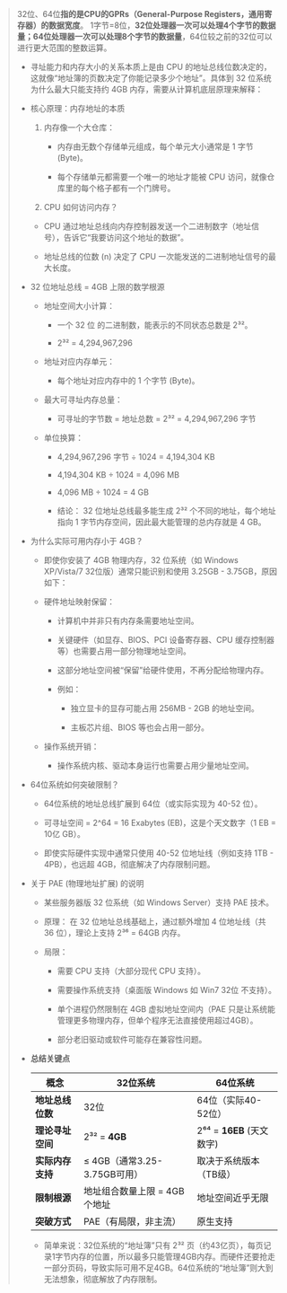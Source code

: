 > 32位、64位**指的是CPU的GPRs（General-Purpose Registers，通用寄存器）的数据宽度**。 1字节=8位，**32位处理器一次可以处理4个字节的数据量；64位处理器一次可以处理8个字节的数据量**，64位较之前的32位可以进行更大范围的整数运算。
>
> - 寻址能力和内存大小的关系本质上是由 CPU 的地址总线位数决定的，这就像“地址簿的页数决定了你能记录多少个地址”。具体到 32 位系统为什么最大只能支持约 4GB 内存，需要从计算机底层原理来解释：
>
> - 核心原理：内存地址的本质
>
>   1. 内存像一个大仓库：
>
>      - 内存由无数个存储单元组成，每个单元大小通常是 1 字节 (Byte)。
>
>      - 每个存储单元都需要一个唯一的地址才能被 CPU 访问，就像仓库里的每个格子都有一个门牌号。
>
>   2.  CPU 如何访问内存？
>
>      - CPU 通过地址总线向内存控制器发送一个二进制数字（地址信号），告诉它“我要访问这个地址的数据”。
>
>      - 地址总线的位数 (n) 决定了 CPU 一次能发送的二进制地址信号的最大长度。
>
> - 32 位地址总线 = 4GB 上限的数学根源
>
>   - 地址空间大小计算：
>
>     - 一个 32 位 的二进制数，能表示的不同状态总数是 2³²。
>
>     - 2³² = 4,294,967,296
>
>   - 地址对应内存单元：
>     - 每个地址对应内存中的 1 个字节 (Byte)。
>
>   - 最大可寻址内存总量：
>     - 可寻址的字节数 = 地址总数 = 2³² = 4,294,967,296 字节
>
>   - 单位换算：
>
>     - 4,294,967,296 字节 ÷ 1024 = 4,194,304 KB
>
>     - 4,194,304 KB ÷ 1024 = 4,096 MB
>
>     - 4,096 MB ÷ 1024 = 4 GB
>
>     - 结论： 32 位地址总线最多能生成 2³² 个不同的地址，每个地址指向 1 字节内存空间，因此最大能管理的总内存就是 4 GB。
>
> - 为什么实际可用内存小于 4GB？
>
>   - 即使你安装了 4GB 物理内存，32 位系统（如 Windows XP/Vista/7 32位版）通常只能识别和使用 3.25GB - 3.75GB，原因如下：
>
>   - 硬件地址映射保留：
>
>     - 计算机中并非只有内存条需要地址空间。
>
>     - 关键硬件（如显存、BIOS、PCI 设备寄存器、CPU 缓存控制器等）也需要占用一部分物理地址空间。
>
>     - 这部分地址空间被“保留”给硬件使用，不再分配给物理内存。
>
>     - 例如：
>
>       - 独立显卡的显存可能占用 256MB - 2GB 的地址空间。
>
>       - 主板芯片组、BIOS 等也会占用一部分。
>
>   - 操作系统开销：
>     - 操作系统内核、驱动本身运行也需要占用少量地址空间。
>
> - 64位系统如何突破限制？
>
>   - 64位系统的地址总线扩展到 64位（或实际实现为 40-52 位）。
>
>   - 可寻址空间 = 2^64 = 16 Exabytes (EB)，这是个天文数字（1 EB = 10亿 GB）。
>
>   - 即使实际硬件实现中通常只使用 40-52 位地址线（例如支持 1TB - 4PB），也远超 4GB，彻底解决了内存限制问题。
>
> - 关于 PAE (物理地址扩展) 的说明
>
>   - 某些服务器版 32 位系统（如 Windows Server）支持 PAE 技术。
>
>   - 原理： 在 32 位地址总线基础上，通过额外增加 4 位地址线（共 36 位），理论上支持 2³⁶ = 64GB 内存。
>
>   - 局限：
>
>     - 需要 CPU 支持（大部分现代 CPU 支持）。
>
>     - 需要操作系统支持（桌面版 Windows 如 Win7 32位 不支持）。
>
>     - 单个进程仍然限制在 4GB 虚拟地址空间内（PAE 只是让系统能管理更多物理内存，但单个程序无法直接使用超过4GB）。
>
>     - 部分老旧驱动或软件可能存在兼容性问题。
>
> - **总结关键点**
>
>   | 概念             | 32位系统                     | 64位系统                  |
>   | ---------------- | ---------------------------- | ------------------------- |
>   | **地址总线位数** | 32位                         | 64位（实际40-52位）       |
>   | **理论寻址空间** | 2³² = **4GB**                | 2⁶⁴ = **16EB** (天文数字) |
>   | **实际内存支持** | ≤ 4GB（通常3.25-3.75GB可用） | 取决于系统版本（TB级）    |
>   | **限制根源**     | 地址组合数量上限 = 4GB个地址 | 地址空间近乎无限          |
>   | **突破方式**     | PAE（有局限，非主流）        | 原生支持                  |
>
>   - 简单来说：32位系统的“地址簿”只有 2³² 页（约43亿页），每页记录1字节内存的位置，所以最多只能管理4GB内存。而硬件还要抢走一部分页码，导致实际可用不足4GB。64位系统的“地址簿”则大到无法想象，彻底解放了内存限制。